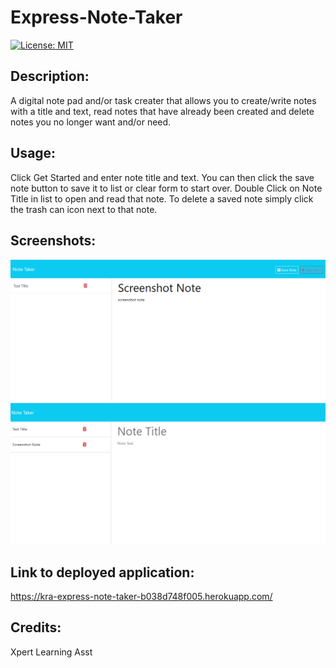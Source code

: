 # Express-Note-Taker

[![License: MIT](https://img.shields.io/badge/License-MIT-yellow.svg)](https://opensource.org/licenses/MIT)

## Description:

A digital note pad and/or task creater that allows you to create/write notes with a title and text, read notes that have already been created and delete notes you no longer want and/or need. 

## Usage:
Click Get Started and enter note title and text. You can then click the save note button to save it to list or clear form to start over. Double Click on Note Title in list to open and read that note. To delete a saved note simply click the trash can icon next to that note.

## Screenshots:
![screenshot for Express Note Taker application](./note%20taker%20screenshot.png)
![second screenshot for Express Note Taker application](./note%20taker%20screenshot%202.png)

## Link to deployed application:

https://kra-express-note-taker-b038d748f005.herokuapp.com/

## Credits:

Xpert Learning Asst
